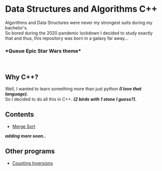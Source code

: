 # Data Structures and Algorithms C++

Algorithms and Data Structures were never my strongest suits during my bachelor's.<br> 
So bored during the 2020 pandemic lockdown I decided to study exactly that and thus, this repository was born in a galaxy far away...<br>
 <h3> *Queue Epic Star Wars theme*</h3>
 
 <br><H2> Why C++? </h2>
  Well, I wanted to learn something more than just python <i><b>(I love that language).</b></i>
  <br>So I decided to do all this in C++. <b><i>(2 birds with 1 stone I guess?).</b></i>
 
 <h2> Contents </h2>
 <ul>
 <li><a href='https://github.com/stqc/datastructures_algorithms_cpp/blob/master/merge_sort.cpp'> Merge Sort </a></li>
 </ul>
 
 <b><i>adding more soon..</b></i>
<br><h2> Other programs</h2>
<ul><li><a href='https://github.com/stqc/datastructures_algorithms_cpp/blob/master/counting_inversions.cpp'>Counting Inversions</a></li></ul>
